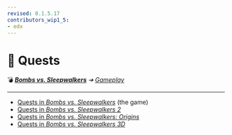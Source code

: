 ```yaml
---
revised: 0.1.5.17
contributors_wip1_5:
- edx
---
```


# 📁 Quests

💣 ***[Bombs vs. Sleepwalkers][home]** ➔ [Gameplay][gameplay]*

****

- [Quests in *Bombs vs. Sleepwalkers*][quests_bvs1] (the game)
- [Quests in *Bombs vs. Sleepwalkers 2*][quests_bvs2]
- [Quests in *Bombs vs. Sleepwalkers: Origins*][quests_bvso]
- [Quests in *Bombs vs. Sleepwalkers 3D*][quests_bvs3d]

[home]: /README.md
[gameplay]: /gameplay/readme.md
[quests_bvs1]: /gameplay/quests/bvs1/readme.md
[quests_bvs2]: /gameplay/quests/bvs2/readme.md
[quests_bvso]: /gameplay/quests/bvso/readme.md
[quests_bvs3d]: /gameplay/quests/bvs3d/readme.md

